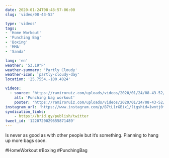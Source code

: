 ```yaml
---
date: 2020-01-24T08:48:57-06:00
slug: 'video/08-43-52'

type: 'videos' 
tags:
- 'Home Workout'
- 'Punching Bag'
- 'Boxing'
- 'MMA'
- 'Sanda'

lang: 'en'
weather: '53.19°F'
weather-summary: 'Partly Cloudy'
weather-icon: 'partly-cloudy-day'
location: '25.7554,-100.4024'

videos:
  - source: 'https://ramiroruiz.com/uploads/videos/2020/01/24/08-43-52/punching-bag-workout.mp4'
    alt: 'Punching bag workout'
    poster: 'https://ramiroruiz.com/uploads/videos/2020/01/24/08-43-52/poster.jpg'
instagram_url: 'https://www.instagram.com/p/B7tL1rGBix1/?igshid=1wntj0fvatjx5'
syndication_links:
    - https://brid.gy/publish/twitter
tweet_id: '1220720029655871489'
---
```

Is never as good as with other people but it’s something. 
Planning to hang up more bags soon.

#HomeWorkout #Boxing #PunchingBag
    